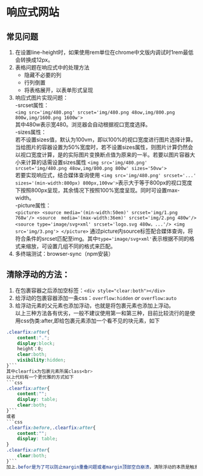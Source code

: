 # 响应式网站
## 常见问题
1. 在设置line-height时，如果使用rem单位在chrome中文版内调试时1rem最低会转换成12px。
2. 表格问题在响应式中的处理方法
    - 隐藏不必要的列
    - 行列倒置
    - 将表格展开，以表单形式呈现
3. 响应式图片实现问题：<br>
	-srcset属性：<br>
	`<img src='img/480.png' srcset='img/480.png 48ow,img/800.png 800w,img/1600.png 1600w'>`<br>
	其中480w表示宽480。浏览器会自动根据视口宽度选择。<br>
	-sizes属性：<br>
	若不设置sizes值，默认为100vm，即以100%的视口宽度进行图片选择计算。当给图片的容器设置为50%宽度时，若不设置sizes属性，则图片计算仍然会以视口宽度计算，是的实际图片变换断点值为原来的一半。若要以图片容器大小来计算的话需设置sizes属性
	`<img src='img/480.png' srcset='img/480.png 48ow,img/800.png 800w' sizes='50vw'>` <br>
	若要实现响应式，结合媒体查询使用
	`<img src='img/480.png' srcset='...' sizes='(min-width:800px) 800px,100vw'>`表示大于等于800px的视口宽度下按照800px呈现，其余情况下按照100%宽度呈现。同时可设置max-width。<br>
	-picture属性：<br>
	`<picture>
		<source media='(min-width:50em)' srcset='img/1.png 768w'/>
		<source  media='(max-width:36em)' srcset='img/2.png 480w'/>
		<source type='image/svg+xml' srcset='logo.svg 480w，...'/>
		<img src='img/3.png'>
	</picture>`
	通过picture内source标签配合媒体查询，将符合条件的srcset匹配至img。其中`type='image/svg+xml'`表示根据不同的格式来缩放，可设置几组不同的格式来匹配。
4. 多终端测试：browser-sync（npm安装）
## 清除浮动的方法：
1. 在包裹容器之后添加空标签：`<div style="clear:both"></div>`
2. 给浮动的包裹容器添加一条css：`overflow:hidden` <em>or</em> `overflow:auto`
3. 给浮动元素的父元素也添加浮动，也就是将包裹元素也添加上浮动。<br>
以上三种方法各有优劣，一般不建议使用第一和第三种，目前比较流行的是使用css伪类:after,即给包裹元素添加一个看不见的块元素，如下
```css
.clearfix:after{
    content:".";
    display:block;
    height：0;
    clear:both;
    visibility:hidden;
}```
其中clearfix为包裹元素所属class<br>
以上代码有一个更优雅的方式如下
```css
.clearfix:after{
    content:"";
    display: table;
    clear:both; 
}```
或者
```css
.clearfix:before,.clearfix:after{
    content:"";
    display: table;
}
.clearfix:after{
    clear:both; 
}```
加上.befor是为了可以防止margin重叠问题或者margin顶部空白崩溃，清除浮动的本质是触发css的BFC。<br>

